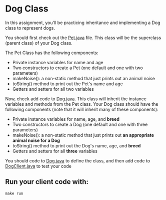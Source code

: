 # Dog Class

In this assignment, you'll be practicing inheritance and implementing a Dog class to represent dogs.

You should first check out the [Pet.java](src/main/java/Pet.java) file. This class will be the superclass (parent class) of your Dog class. 

The Pet Class has the following components:
* Private instance variables for name and age
* Two constructors to create a Pet (one default and one with two parameters)
* makeNoise(): a non-static method that just prints out an animal noise
* toString() method to print out the Pet's name and age
* Getters and setters for all two variables

Now, check add code to [Dog.java](src/main/java/Dog.java). This class will inherit the instance variables and methods from the Pet class. Your Dog class should have the following components (note that it will inherit many of these components):
* Private instance variables for name, age, and **breed**
* Two constructors to create a Dog (one default and one with three parameters)
* makeNoise(): a non-static method that just prints out **an appropriate animal noise for a Dog**
* toString() method to print out the Dog's name, age, and **breed**
* Getters and setters for all **three** variables

You should code to [Dog.java](src/main/java/Dog.java) to define the class, and then add code to [DogClient.java](src/main/java/DogClient.java) to test your code

## Run your client code with:
```shell script
make run
```
